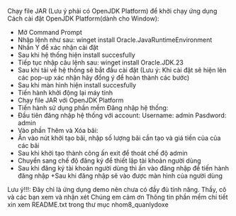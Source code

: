 Chạy file JAR (Lưu ý phải có OpenJDK Platform) để khởi chạy ứng dụng
Cách cài đặt OpenJDK Platform(dành cho Window):
  + Mở Command Prompt 
  + Nhập lệnh như sau: winget install Oracle.JavaRuntimeEnvironment
  + Nhấn Y để xác nhận cài đặt
  + Sau khi hệ thống hiện install succesfully
  + Tiếp tục nhập câu lệnh sau: winget install Oracle.JDK.23
  + Sau khi tải về hệ thống sẽ bắt đầu cài đặt (Lưu ý: Khi cài đặt sẽ hiện lên các pop-up xác nhận hãy đồng ý để hoàn thành các bước)
  + Sau khi màn hình hiện install succesfully
  + Tiến hành khởi động lại máy tính
  + Chạy file JAR với OpenJDK Platform
  + Tiến hành sử dụng phần mềm
Đăng nhập hệ thống:
  + Đầu tiên đăng nhập hệ thống với account:
      Username: admin
      Pasdword: admin
  + Vào phần Thêm và Xóa bãi:
  + Ấn vào nút khởi tạo bãi, nhập số lượng bãi cần tạo và giá tiền của của các bãi
  + Sau khi khởi tạo thành công ấn exit để thoát chế độ admin
  + Chuyển sang chế độ đăng ký để thiết lập tài khoản người dùng
  + Sau khi đăng ký tài khoản người dùng thì ấn vào đăng nhập để tiến hành đăng nhập
  +Sau khi đăng nhập sẽ vào được màn hình của người dùng

Lưu ý!!!: Đây chỉ là ứng dụng demo nên chưa có đầy đủ tính năng. Thầy, cô và các bạn xem và nhận xét
          Chúng em cảm ơn 
          Thông tin phần mềm chi tiết xin xem README.txt trong thư mục nhom8_quanlydoxe
